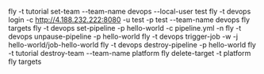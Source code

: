 fly -t tutorial set-team --team-name devops --local-user test
fly -t devops login -c http://4.188.232.222:8080 -u test -p test --team-name devops
fly targets
fly -t devops set-pipeline -p hello-world -c pipeline.yml -n
fly -t devops unpause-pipeline -p hello-world
fly -t devops trigger-job -w -j hello-world/job-hello-world
fly -t devops destroy-pipeline -p hello-world
fly -t tutorial destroy-team --team-name platform
fly delete-target -t platform
fly targets
